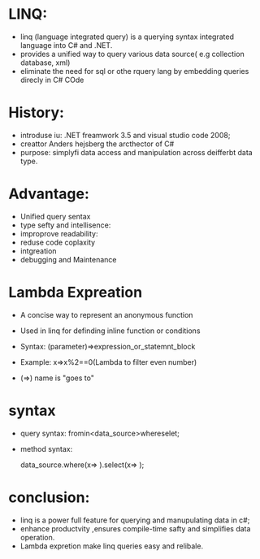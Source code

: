 # LINQ:

* linq (language integrated query) is a querying syntax integrated language into C# and .NET.
* provides a unified way to query various data source( e.g collection database, xml)
* eliminate the need for sql or othe rquery lang by embedding queries direcly  in C# COde

# History:
* introduse iu: .NET freamwork 3.5 and visual studio code 2008;
* creattor Anders hejsberg the arcthector of C#
* purpose: simplyfi data access and manipulation across deifferbt data type.

# Advantage:

* Unified query sentax
* type sefty and intellisence:
* improprove readability:
* reduse code coplaxity
* intgreation
* debugging and Maintenance

# Lambda Expreation

* A concise way to represent an anonymous function
* Used in linq for definding inline function or conditions
* Syntax:
    (parameter)=>expression_or_statemnt_block

* Example:
    x=>x%2==0(Lambda to filter even number)

* (=>) name is "goes to"

# syntax
* query syntax:
    from<variable>in<data_source>where<conditiopn>selet<result>;

* method syntax:

    data_source.where(x=> <condition>).select(x=> <result>);


# conclusion:

* linq is a power full feature for querying and manupulating data in c#;
* enhance productvity ,ensures compile-time safty and simplifies data operation.
* Lambda expretion make linq queries easy and relibale.


